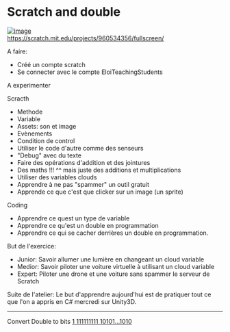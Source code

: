 # Scratch and double

[![image](https://github.com/EloiStree/HelloRC/assets/20149493/ca9e7689-c919-402b-8e26-4d0efc3aa8c5)](https://scratch.mit.edu/projects/960534356/fullscreen/)  
https://scratch.mit.edu/projects/960534356/fullscreen/  

A faire:
- Créé un compte scratch
- Se connecter avec le compte EloiTeachingStudents


A experimenter

Scracth
- Methode
- Variable
- Assets: son et image
- Evènements
- Condition de control
- Utiliser le code d'autre comme des senseurs
- "Debug" avec du texte
- Faire des opérations d'addition et des jointures
- Des maths !!! ^^ mais juste des additions et multiplications
- Utiliser des variables clouds
- Apprendre à ne pas "spammer" un outil gratuit
- Apprende ce que c'est que clicker sur un image (un sprite)

Coding
- Apprendre ce quest un type de variable
- Apprendre ce qu'est un double en programmation
- Apprendre ce qui se cacher derrières un double en programmation.


But de l'exercice:
- Junior: Savoir allumer une lumière en changeant un cloud variable
- Medior: Savoir piloter une voiture virtuelle à utilisant un cloud variable
- Expert: Piloter une drone et une voiture sans spammer le serveur de Scratch


Suite de l'atelier:
Le but d'apprendre aujourd'hui est de pratiquer tout ce que l'on a appris en C# mercredi sur Unity3D.


-------------
Convert Double to bits [1 111111111 10101...1010](https://github.com/EloiStree/2024_02_02_HelloCarRcFromScratch/issues/10)


